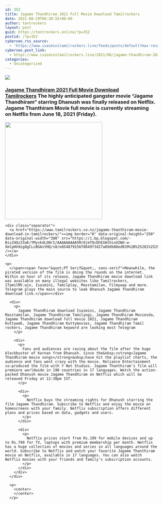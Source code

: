 ```yaml
---
id: 352
title: Jagame Thandhiram 2021 Full Movie Download Tamilrockers
date: 2021-08-29T06:20:55+00:00
author: tentrockers
layout: post
guid: https://tentrockers.online/?p=352
postid: /?p=352
cyberseo_rss_source:
  - 'https://www.isaiminitamilrockers.live/feeds/posts/default?max-results=150&start-index=1'
cyberseo_post_link:
  - https://www.isaiminitamilrockers.live/2021/06/jagame-thandhiram-2021-full-movie.html
categories:
  - Uncategorized
---
```

<div class="media_block">
  <img src="https://1.bp.blogspot.com/-mscmPj4RqYE/YNKlmmyqtMI/AAAAAAAAA8A/02ozSxT7PtcHbwAHSgsoN1cj4sxSi978ACLcBGAsYHQ/s72-c/Jagame-Thandhiram-Full-Movie-Download-Leaked-Online-Full.jpg" class="media_thumbnail" />
</div>

<meta content="Jagame Thandhiram 2021 Full Movie Download Tamilrockers &nbsp; The highly anticipated gangster movie “Jagame Thandhiram” starring Dhanush was fin..." name="twitter:description" />

  


<center>
</center>

### [Jagame Thandhiram 2021 Full Movie Download Tamilrockers](https://www.tamilrockers.co.nz/jagame-thanthiram-movie-download/)<span face="&quot;PT Serif&quot;, sans-serif">&nbsp;<span>The highly anticipated gangster movie “Jagame Thandhiram” starring Dhanush was finally released on Netflix. Jagame Thanthiram Movie full movie is currently streaming on&nbsp;</span></span><span><span face="&quot;PT Serif&quot;, sans-serif">Netflix</span><span face="&quot;PT Serif&quot;, sans-serif">&nbsp;from June 18, 2021 (Friday).&nbsp;</span></span>

<div>
  <div class="separator">
    <a href="https://1.bp.blogspot.com/-mscmPj4RqYE/YNKlmmyqtMI/AAAAAAAAA8A/02ozSxT7PtcHbwAHSgsoN1cj4sxSi978ACLcBGAsYHQ/s1280/Jagame-Thandhiram-Full-Movie-Download-Leaked-Online-Full.jpg"><img border="0" data-original-height="800" data-original-width="1280" src="https://1.bp.blogspot.com/-mscmPj4RqYE/YNKlmmyqtMI/AAAAAAAAA8A/02ozSxT7PtcHbwAHSgsoN1cj4sxSi978ACLcBGAsYHQ/s320/Jagame-Thandhiram-Full-Movie-Download-Leaked-Online-Full.jpg" width="320" /></a>
  </div>
  
  <p>
    <span></p> 
    
    <div class="separator">
      <a href="https://www.tamilrockers.co.nz/jagame-thanthiram-movie-download-in-tamilrockers/"><img border="0" data-original-height="250" data-original-width="300" src="https://1.bp.blogspot.com/-BisZ4Qz33aE/YMyvkdLGNrI/AAAAAAAAA5M/0jmTOcDhEXAthssOZWd-w-XmlpHVdzg8gCLcBGAsYHQ/s0/e854879156f0849f3d27a89db88ed039%2B%25281%2529.png" /></a>
    </div>
    
    <p>
      </span><span face="&quot;PT Serif&quot;, sans-serif">Meanwhile, the pirated version of the film is doing the rounds on the internet. Within an hour of its release, Jagame Thandhiram movie download link was available on many illegal websites like Tamilrockers, 1TamilMV.win, Isaimini, Tamilplay, Masstamilan, Filmywap and more. Telegram plays the main source to leak Dhanush Jagame Thandhiram download link.</span></div> 
      
      <div>
        <p>
          Jagame Thandhiram download Isaimini, Jagame Thandhiram Masstamilan, Jagame Thandhiram Tamilyogi, Jagame Thandhiram Moviesda, Jagame Thandhiram download full movie 2021, Jagame Thandhiram Kuttyweb, Jagame Thandhiram Kuttymovies, Jagame Thandhiram Tamil rockers, Jagame Thandhiram keyword are looking most Telegram
        </p>
        
        <div>
          <p>
            Fans and audiences are raving about the film after the huge blockbuster of Karnan from Dhanush. since the&nbsp;<strong>Jagame Thandhiram movie songs</strong>&nbsp;have hit the playlist charts, the audience and fans went crazy with the movie. Reliance Entertainment co-produced the film with Y Not Studios. Jagame Thanthiram’s film will premiere worldwide in 190 countries in 17 languages. Watch the action-packed Dhanush movie Jagame Thandhiram on Netflix which will be released Friday at 12:30pm IST.
          </p>
          
          <div>
            <p>
              Netflix buys the streaming rights for Dhanush starring the film Jagame Thandhiram. Subscribe to Netflix and enjoy the movie on homescreens with your family. Netflix subscription offers different plans and prices based on data, gadgets and users.
            </p>
          </div>
          
          <div>
            <p>
              Netflix prices start from Rs.199 for mobile devices and up to Rs.799 for TV, laptops with premium membership per month. Netflix has a huge collection of movies and series in all languages ​​around the world. Subscribe to Netflix and watch your favorite Jagame Thanthiram movie on Netflix, available in 17 languages. You can also watch Netflix movies with your friends and family’s subscription accounts.
            </p>
          </div>
        </div>
      </div>
      
      <p>
        <center>
        </center>
      </p>